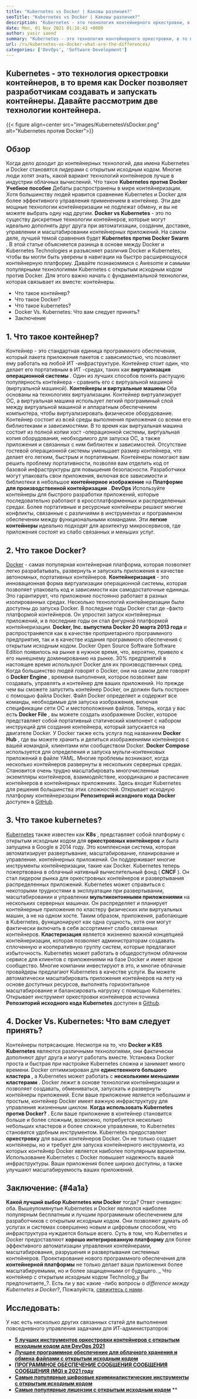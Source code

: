 ```yaml
---
title: "Kubernetes vs Docker | Каковы различия?" 
seoTitle: "Kubernetes vs Docker | Каковы различия?" 
description: "Kubernetes - это технология контейнерного оркестровки, в то время как Docker - это технология для создания и управления контейнерами. Давайте рассмотрим Kubernetes против Docker." 
date: Mon, 01 Nov 2021 01:16:43 +0000
author: yasir saeed
summary: "Kubernetes - это технология контейнерного оркестровки, в то время как Docker позволяет разработчикам создавать и запускать контейнеры. Давайте рассмотрим две технологии контейнера." 
url: /ru/kubernetes-vs-docker-what-are-the-differences/
categories: ['DevOps', 'Software Development']
---
```


## Kubernetes - это технология оркестровки контейнеров, в то время как Docker позволяет разработчикам создавать и запускать контейнеры. Давайте рассмотрим две технологии контейнера.

{{< figure align=center src="images/KubernetesVsDocker.png" alt="Kubernetes против Docker">}}


##  **Обзор**  
Когда дело доходит до контейнерных технологий, два имена Kubernetes и Docker становятся лидерами с открытым исходным кодом. Многие люди хотят знать, какой вариант технологий контейнеров лучше в индустрии облачных вычислений. Что такое  **Kubernetes против Docker**  **Учебное пособие** Дебаты распространены в мире контейнеризации. Хотя большинству людей нравится сравнение Kubernetes и Docker для более эффективного управления применением в контейнер. Эти две мощные технологии контейнеризации не подлежат обмену, и вы не можете выбрать одну над другим. **Docker vs Kubernetes** - это по существу дискретные технологии контейнеров, которые могут идеально дополнять друг друга при автоматизации, создании, доставке, управлении и масштабировании контейнерных приложений. На самом деле, лучшей темой сравнения будет **Kubernetes против Docker Swarm** .
В этой статье объясняется разница в основе между Docker и Kubernetes Technologies и разъясняет различия Docker и Kubernetes, чтобы вы могли быть уверены в навигации на быстро расширяющуюся контейнерную платформу. Давайте познакомимся с Awesome и самыми популярными технологиями Kubernetes с открытым исходным кодом против Docker. Для этого важно начать с фундаментальной технологии, которая связывает их вместе: контейнеры.
  * Что такое контейнер?
  * Что такое Docker?
  * Что такое kubernetes?
  * Docker Vs. Kubernetes: Что вам следует принять?
  * Заключение

## 1.  **Что такое контейнер?**  
Контейнер - это стандартная единица программного обеспечения, который пакета приложения пакетов с зависимостью, что позволяет ему работать на любой ИТ -инфраструктуре. Контейнер стоит один, что делает его портативным в ИТ -средах, таких как  **виртуализация операционной системы** . Один из лучших способов понять растущую популярность контейнера - сравнить его с виртуальной машиной (виртуальной машиной). **Контейнеры и виртуальные машины**  Оба основаны на технологиях виртуализации. Контейнер виртуализирует ОС, а виртуальная машина использует легкий программный слой между виртуальной машиной и аппаратным обеспечением компьютера, чтобы виртуализировать физическое оборудование.
Контейнер состоит из всей среды выполнения приложения со всеми его библиотеками и зависимостями. В то время как виртуальная машина состоит из полной копии хост -операционной системы, виртуальная копия оборудования, необходимого для запуска ОС, а также приложения и связанных с ним библиотек и зависимостей. Отсутствие гостевой операционной системы уменьшает размер контейнера, что делает его легким, быстрым и портативным. Контейнеры помогают вам решить проблему портативности, позволяя вам отделить код от базовой инфраструктуры для повышения безопасности. Разработчики могут упаковать свои приложения, включая все зависимости и библиотеки в небольшое  **контейнерное изображение** на **Платформе для производственной контейризации**  .
 **DevOps** Используйте контейнеры для быстрого разработки приложений, которые последовательно работают в кроссплатформенных и распределенных средах. Более портативные и ресурсные контейнеры решают многие конфликты, связанные с различиями в инструментах и ​​программном обеспечении между функциональными командами. Эти **легкие контейнеры** идеально подходят для архитектур микросервисов, где приложения состоят из слабо связанных и меньших услуг.

## 2.  **Что такое Docker?**  
[Docker][1] - самая популярная контейнерная платформа, которая позволяет легко разрабатывать, развернуть и запускать приложения в качестве автономных, портативных контейнеров.  **Контейнеризация**  - это инновационная форма виртуализации операционной системы, которая позволяет упаковать код и зависимости как самодостаточные единицы. Это гарантирует, что приложение постоянно работает в разных изолированных средах. Несколько технологий контейнеризации были доступны до запуска Docker. В последние годы Docker стал де -факто платформой контейнеров. Он упростил запуск контейнерных приложений, и в последние годы он стал фигурной платформой контейнеризации.
 **Docker, Inc. выпустила Docker 20 марта 2013 года** и распространяется как в качестве проприетарного программного предприятия, так и в качестве издания программного обеспечения с открытым исходным кодом. Docker Open Source Software Software Edition появилось на рынке в нужное время, что, вероятно, привело к его нынешнему доминированию на рынке. 30% предприятий в настоящее время используют Docker для их производственных сред.
Когда большинство людей говорят о Docker, они на самом деле говорят о  **Docker Engine** , времени выполнения, которое позволяет вам создавать, управлять и контейнер для ваших приложений. Но прежде чем вы сможете запустить контейнер Docker, он должен быть построен с помощью файла Docker. Файл Docker определяет и содержит все команды, необходимые для запуска изображения, включая спецификации сети ОС и местоположения файлов. Теперь, когда у вас есть  **Docker File**  , вы можете создать изображение Docker, которое представляет собой портативный статический компонент с набором инструкций для создания контейнера, который запускается на двигателе Docker. У Docker также есть услуга под названием  **Docker Hub**  , где вы можете хранить и делиться изображениями контейнеров с вашей командой, клиентами или сообществом Docker. **Docker Compose**  используется для определения и запуска мульти-контенковых приложений в файле YAML.
Многие проблемы возникают, когда несколько контейнеров развернуты в нескольких серверных средах. Становится очень трудно масштабировать многочисленные экземпляры контейнеров, взаимодействие, координацию и расписание контейнеров в контейнерных приложениях. Здесь входит Kubernetes для решения большинства этих сложностей. Открывает исходную платформу контейнеризации  **Репозиторий исходного кода Docker**  доступен в [GitHub][2].

## 3.  **Что такое kubernetes?**  
[Kubernetes][3] также известен как  **K8s** , представляет собой платформу с открытым исходным кодом для  **оркестровных контейнеров**  и была запущена в Google в 2014 году. Это комплексная система, которая автоматизирует развертывание, масштабирование, планирование и управление. контейнерных приложений. Он поддерживает многие инструменты контейнеризации, такие как Docker. Kubernetes теперь пожертвована в облачный нативный вычислительный фонд ( **CNCF**  ). Он стал лидером рынка для оркестровных контейнеров и развертывания распределенных приложений.
Kubernetes может справиться с некоторыми трудностями в эксплуатации при развертывании, масштабировании и управлении  **мультиконтонными приложениями** на нескольких серверных машинах. Он распределяет и планирует контейнерные приложения по кластеру физических или виртуальных машин, а не на одном хосте. Таким образом, приложения, работающие в Kubernetes, функционируют как одна сущность, хотя они могут фактически включать в себя ассортимент слабо связанных контейнеров. **Кластеризация**  является жизненно важной концепцией контейнеризации, которая позволяет администраторам создавать сплоченную и кооперативную группу систем, которые предлагают избыточность.
Kubernetes может работать в общедоступном облачном сервисе для клиентов с приложениями на базе Docker и имеет яркое сообщество. Многие компании инвестируют в это, и многие облачные провайдеры предлагают Kubernetes в качестве услуги. Вы можете автоматически масштабировать приложения контейнеров на лету на основе доступных ресурсов, выполнять горизонтальное масштабирование и балансировать нагрузку с помощью Kubernetes. Открывает инструмент оркестровки контейнеров источника  **Репозиторий исходного кода Kubernetes**  доступен в [Github][4].

## 4. Docker Vs. Kubernetes: Что вам следует принять?
Контейнеры потрясающие. Несмотря на то, что  **Docker и K8S Kubernetes** являются различными технологиями, они фактически дополняют друг друга и могут работать вместе. Установка Docker проста и быстрая при настройке Kubernetes сложна и занимает много времени. Docker оптимизирован для  **единственного большого кластера**  , а Kubernetes может работать с **несколькими меньшими кластерами**  . Docker лежит в основе технологии контейнеризации и позволяет создавать, обмениваться, запускать и развернуть контейнеры приложений. Если ваше приложение является небольшим и простым, контейнер Docker имеет важную инфраструктуру для управления жизненным циклом.
 **Когда использовать Kubernetes против Docker?** . Если ваше приложение в контейнер становится больше и более сложным, возможно, потребуется несколько небольших кластеров и более сложное управление, то Kubernetes становится удобным инструментом. Kubernetes предоставляет **оркестровку** для ваших контейнеров Docker. Он не только создает контейнеры, но и требует для запуска контейнерного инструмента, из которых контейнер Docker является наиболее популярным вариантом. Использование Kubernetes с Docker повышает надежность вашей инфраструктуры. Ваши приложения более широко доступны, а также улучшают масштабируемость ваших приложений.

##  **Заключение:**   {#4a1a}

 **Какой лучший выбор Kubernetes или Docker** тогда? Ответ очевиден: оба. Вышеупомянутые Kubernetes и Docker являются наиболее популярным бесплатным и лучшим программным обеспечением для разработчиков с открытым исходным кодом. Они позволяют думать об услугах и системах совершенно новым и цифровым способом, что инфраструктура нуждается больше всего. Суть в том, что Kubernetes и Docker предоставляют **хорошо интегрированную платформу** для более эффективного автоматизации управления контейнерами, масштабирования, разрушения и развертывания системных контейнеров. Проектирование нового программного обеспечения для **контейнерной платформы** не только делает ваши приложения более масштабируемыми, но и более защищенными от будущего.
_ Что контейнер с открытым исходным кодом Technolog_y Вы предпочитаете_?. Есть ли у вас какие -либо вопросы о _difference между Kubernetes и Docker_?, Пожалуйста, [свяжитесь с нами][5].

## Исследовать:
У нас есть несколько других связанных статей для выполнения повседневного управления задачами для ИТ-администраторов:
*  **[5 лучших инструментов оркестровки контейнеров с открытым исходным кодом для DevOps 2021][6]**  
*  **[Лучшее программное обеспечение для облачного хранения и обмена файлами с открытым исходным кодом][7]**  
*  **[ПРОГРАММНОЕ ОБЕСПЕЧЕНИЕ СООБЩЕНИЯ СООБЩЕНИЯ СООБЩЕНИЯ (MQ) в 2021 году][8]**  
*  **[Самые популярные цифровые криминалистические инструменты с открытым исходным кодом][9]**  
*  **[Самые популярные лицензии с открытым исходным кодом][10]** **



 [1]: https://www.docker.com/
 [2]: https://github.com/docker
 [3]: https://kubernetes.io/
 [4]: https://github.com/kubernetes/kubernetes
 [5]: mailto:yasir.saeed@aspose.com
 [6]: https://blog.containerize.com/devops/top-5-open-source-container-orchestration-tools-for-devops-in-2021/
 [7]: https://products.containerize.com/backup-and-sync/
 [8]: https://blog.containerize.com/message-queue-software/top-5-open-source-message-queue-software-in-2021/
 [9]: https://blog.containerize.com/digital-forensic-tools/top-5-open-source-digital-forensic-tools-in-2021/
 [10]: https://blog.containerize.com/licenses-standards/top-5-most-popular-osi-approved-open-source-licenses-of-2021/
